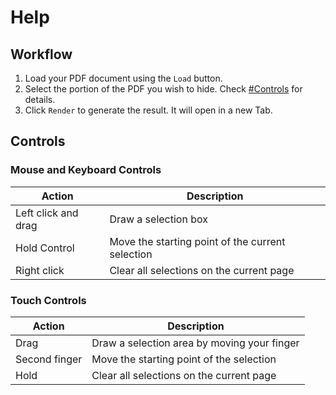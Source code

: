 # Help
## Workflow

1. Load your PDF document using the `Load` button.
2. Select the portion of the PDF you wish to hide. Check [#Controls](#Controls) for details.
3. Click `Render` to generate the result. It will open in a new Tab.


## Controls

### Mouse and Keyboard Controls

| Action                | Description                                      |
|-----------------------|--------------------------------------------------|
| Left click and drag   | Draw a selection box                             |
| Hold Control          | Move the starting point of the current selection |
| Right click           | Clear all selections on the current page         |


### Touch Controls

| Action               | Description                                      |
|----------------------|--------------------------------------------------|
| Drag                 | Draw a selection area by moving your finger      |
| Second finger        | Move the starting point of the selection         |
| Hold                 | Clear all selections on the current page         |
